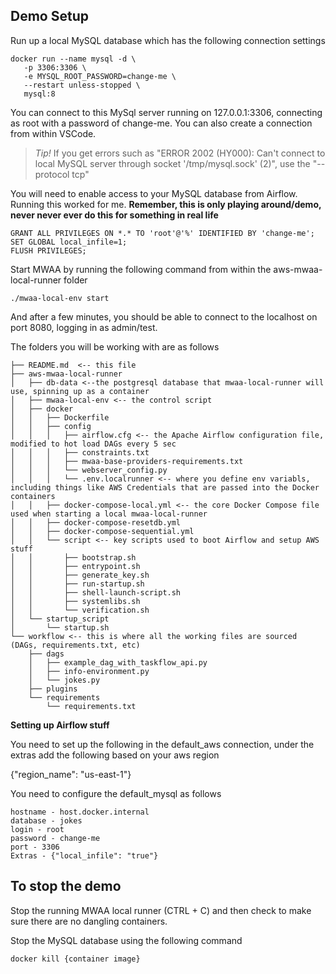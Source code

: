 ## Demo Setup

Run up a local MySQL database which has the following connection settings

```
docker run --name mysql -d \
   -p 3306:3306 \
   -e MYSQL_ROOT_PASSWORD=change-me \
   --restart unless-stopped \
   mysql:8
```

You can connect to this MySql server running on 127.0.0.1:3306, connecting as root with a password of change-me. You can also create a connection from within VSCode.

> *Tip!* If you get errors such as "ERROR 2002 (HY000): Can't connect to local MySQL server through socket '/tmp/mysql.sock' (2)", use the "--protocol tcp" 

You will need to enable access to your MySQL database from Airflow. Running this worked for me. **Remember, this is only playing around/demo, never never ever do this for something in real life**

```
GRANT ALL PRIVILEGES ON *.* TO 'root'@'%' IDENTIFIED BY 'change-me';
SET GLOBAL local_infile=1;
FLUSH PRIVILEGES;
```

Start MWAA by running the following command from within the aws-mwaa-local-runner folder

```
./mwaa-local-env start
```

And after a few minutes, you should be able to connect to the localhost on port 8080, logging in as admin/test.

The folders you will be working with are as follows

```
├── README.md  <-- this file
├── aws-mwaa-local-runner
│   ├── db-data <--the postgresql database that mwaa-local-runner will use, spinning up as a container
│   ├── mwaa-local-env <-- the control script
│   ├── docker
│   │   ├── Dockerfile
│   │   ├── config
│   │   │   ├── airflow.cfg <-- the Apache Airflow configuration file, modified to hot load DAGs every 5 sec
│   │   │   ├── constraints.txt
│   │   │   ├── mwaa-base-providers-requirements.txt
│   │   │   └── webserver_config.py
│   │   │   └── .env.localrunner <-- where you define env variabls, including things like AWS Credentials that are passed into the Docker containers
│   │   ├── docker-compose-local.yml <-- the core Docker Compose file used when starting a local mwaa-local-runner
│   │   ├── docker-compose-resetdb.yml
│   │   ├── docker-compose-sequential.yml
│   │   └── script <-- key scripts used to boot Airflow and setup AWS stuff
│   │       ├── bootstrap.sh
│   │       ├── entrypoint.sh
│   │       ├── generate_key.sh
│   │       ├── run-startup.sh
│   │       ├── shell-launch-script.sh
│   │       ├── systemlibs.sh
│   │       └── verification.sh
│   └── startup_script
│       └── startup.sh
└── workflow <-- this is where all the working files are sourced (DAGs, requirements.txt, etc)
    ├── dags
    │   ├── example_dag_with_taskflow_api.py
    │   ├── info-environment.py
    │   └── jokes.py
    ├── plugins
    └── requirements
        └── requirements.txt
```

**Setting up Airflow stuff**

You need to set up the following in the default_aws connection, under the extras add the following based on your aws region

{"region_name": "us-east-1"}

You need to configure the default_mysql as follows

```
hostname - host.docker.internal
database - jokes
login - root
password - change-me
port - 3306
Extras - {"local_infile": "true"}
```

## To stop the demo

Stop the running MWAA local runner (CTRL + C) and then check to make sure there are no dangling containers.

Stop the MySQL database using the following command

```
docker kill {container image}
```